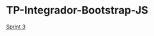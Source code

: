 # TP-Integrador-Bootstrap-JS 
[Sprint 3](https://github.com/DVs07/TP-Integrador-Bootstrap-JS/tree/sprint3)
